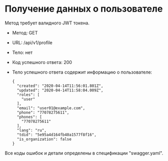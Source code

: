 # Получение данных о пользователе

Метод требует валидного JWT токена.

  * Метод: GET
  * URL: /api/v1/profile
  * Тело: нет     
  * Код успешного ответа: 200
  * Тело успешного ответа содержит информацию о пользователе:
  
        {
          "created": "2020-04-14T11:56:01.801Z",
          "updated": "2020-04-14T11:58:04.009Z",
          "roles": [
            "user"
          ],
          "email": "user01@example.com",
          "phone": "77078275611",
          "phones": [
            "77078275611"
          ],
          "lang": "ru",
          "tdid": "5e95a4d164fb40a1577f8f16",
          "is_organization": false
        }
        
  Все коды ошибок и детали определены в спецификации "swagger.yaml".